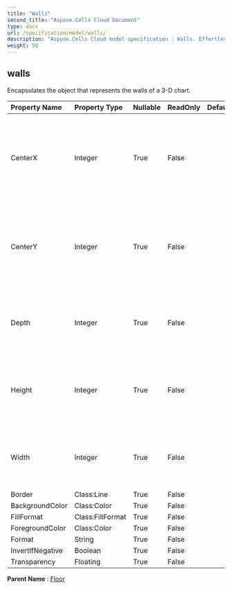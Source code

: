 ```yaml
---
title: "Walls"
second_title: "Aspose.Cells Cloud Document"
type: docs
url: /specification/model/walls/
description: "Aspose.Cells Cloud model specification : Walls. Effortlessly handle Excel and other spreadsheet documents with features like opening, generating, editing, splitting, merging, comparing, and converting."
weight: 50
---
```


## **walls**

Encapsulates the object that represents the walls of a 3-D chart. 

| Property Name | Property Type | Nullable |  ReadOnly | DefaultValue | Description | 
| :- | :- | :- |:- |  :- | :- |
| CenterX | Integer | True |  False |  | Gets the x coordinate of the left-bottom corner of Wall center in units of 1/4000 of chart's width after calls Chart.Calculate() method. |  
| CenterY | Integer | True |  False |  | Gets the y coordinate of the left-bottom corner of Wall center in units of 1/4000 of chart's height after calls Chart.Calculate() method. |  
| Depth | Integer | True |  False |  | Gets the depth front to back in units of 1/4000 of chart's width after calls Chart.Calculate() method. |  
| Height | Integer | True |  False |  | Gets the height of top to bottom in units of 1/4000 of chart's height after calls Chart.Calculate() method. |  
| Width | Integer | True |  False |  | Gets the width of left to right in units of 1/4000 of chart's width after calls Chart.Calculate() method. |  
| Border | Class:Line | True |  False |  |  |  
| BackgroundColor | Class:Color | True |  False |  |  |  
| FillFormat | Class:FillFormat | True |  False |  |  |  
| ForegroundColor | Class:Color | True |  False |  |  |  
| Format | String | True |  False |  |  |  
| InvertIfNegative | Boolean | True |  False |  |  |  
| Transparency | Floating | True |  False |  |  |  

**Parent Name** : [Floor](floor)

